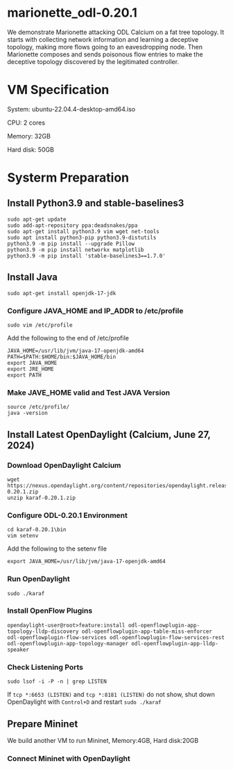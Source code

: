 # marionette_odl-0.20.1
We demonstrate Marionette attacking ODL Calcium on a fat tree topology. It starts with collecting network information and learning a deceptive topology, making more flows going to an eavesdropping node. Then Marionette composes and sends poisonous flow entries to make the deceptive topology discovered by the legitimated controller.

# VM Specification
System: ubuntu-22.04.4-desktop-amd64.iso

CPU: 2 cores

Memory: 32GB

Hard disk: 50GB

# Systerm Preparation

## Install Python3.9 and stable-baselines3
```
sudo apt-get update
sudo add-apt-repository ppa:deadsnakes/ppa
sudo apt-get install python3.9 vim wget net-tools
sudo apt install python3-pip python3.9-distutils
python3.9 -m pip install --upgrade Pillow
python3.9 -m pip install networkx matplotlib
python3.9 -m pip install 'stable-baselines3==1.7.0'
```
## Install Java
```
sudo apt-get install openjdk-17-jdk
```
### Configure JAVA_HOME and IP_ADDR to /etc/profile
```
sudo vim /etc/profile
```
Add the following to the end of /etc/profile
```
JAVA_HOME=/usr/lib/jvm/java-17-openjdk-amd64
PATH=$PATH:$HOME/bin:$JAVA_HOME/bin
export JAVA_HOME
export JRE_HOME
export PATH
```
### Make JAVE_HOME valid and Test JAVA Version
```
source /etc/profile/
java -version
```
## Install Latest OpenDaylight (Calcium, June 27, 2024)
### Download OpenDaylight Calcium
```
wget https://nexus.opendaylight.org/content/repositories/opendaylight.release/org/opendaylight/integration/karaf/0.20.1/karaf-0.20.1.zip
unzip karaf-0.20.1.zip
```
### Configure ODL-0.20.1 Environment
```
cd karaf-0.20.1\bin
vim setenv
```
Add the following to the setenv file
```
export JAVA_HOME=/usr/lib/jvm/java-17-openjdk-amd64
```
### Run OpenDaylight
```
sudo ./karaf
```
### Install OpenFlow Plugins
```
opendaylight-user@root>feature:install odl-openflowplugin-app-topology-lldp-discovery odl-openflowplugin-app-table-miss-enforcer odl-openflowplugin-flow-services odl-openflowplugin-flow-services-rest odl-openflowplugin-app-topology-manager odl-openflowplugin-app-lldp-speaker
```
### Check Listening Ports
```
sudo lsof -i -P -n | grep LISTEN
```
If ```tcp *:6653 (LISTEN)``` and ```tcp *:8181 (LISTEN)``` do not show, shut down OpenDaylight with ```Control+D``` and restart ```sudo ./karaf```

## Prepare Mininet
We build another VM to run Mininet, Memory:4GB, Hard disk:20GB
### Connect Mininet with OpenDaylight



